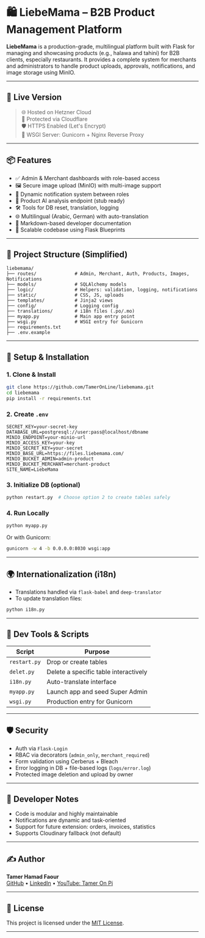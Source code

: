 
# 🛍️ LiebeMama – B2B Product Management Platform

**LiebeMama** is a production-grade, multilingual platform built with Flask for managing and showcasing products (e.g., halawa and tahini) for B2B clients, especially restaurants. It provides a complete system for merchants and administrators to handle product uploads, approvals, notifications, and image storage using MinIO.

---

## 🚀 Live Version

> 🌐 Hosted on Hetzner Cloud  
> 🔐 Protected via Cloudflare  
> 🛡️ HTTPS Enabled (Let's Encrypt)  
> 🧩 WSGI Server: Gunicorn + Nginx Reverse Proxy

---

## 📦 Features

- ✅ Admin & Merchant dashboards with role-based access
- 🖼️ Secure image upload (MinIO) with multi-image support
- 🔔 Dynamic notification system between roles
- 🧠 Product AI analysis endpoint (stub ready)
- 🛠️ Tools for DB reset, translation, logging
- 🌐 Multilingual (Arabic, German) with auto-translation
- 📜 Markdown-based developer documentation
- 📁 Scalable codebase using Flask Blueprints

---

## 🧱 Project Structure (Simplified)

```
liebemama/
├── routes/              # Admin, Merchant, Auth, Products, Images, Notifications
├── models/              # SQLAlchemy models
├── logic/               # Helpers: validation, logging, notifications
├── static/              # CSS, JS, uploads
├── templates/           # Jinja2 views
├── config/              # Logging config
├── translations/        # i18n files (.po/.mo)
├── myapp.py             # Main app entry point
├── wsgi.py              # WSGI entry for Gunicorn
├── requirements.txt
├── .env.example
```

---

## 🔧 Setup & Installation

### 1. Clone & Install

```bash
git clone https://github.com/TamerOnLine/liebemama.git
cd liebemama
pip install -r requirements.txt
```

### 2. Create `.env`

```
SECRET_KEY=your-secret-key
DATABASE_URL=postgresql://user:pass@localhost/dbname
MINIO_ENDPOINT=your-minio-url
MINIO_ACCESS_KEY=your-key
MINIO_SECRET_KEY=your-secret
MINIO_BASE_URL=https://files.liebemama.com/
MINIO_BUCKET_ADMIN=admin-product
MINIO_BUCKET_MERCHANT=merchant-product
SITE_NAME=LiebeMama
```

### 3. Initialize DB (optional)

```bash
python restart.py  # Choose option 2 to create tables safely
```

### 4. Run Locally

```bash
python myapp.py
```

Or with Gunicorn:

```bash
gunicorn -w 4 -b 0.0.0.0:8030 wsgi:app
```

---

## 🌍 Internationalization (i18n)

- Translations handled via `flask-babel` and `deep-translator`
- To update translation files:

```bash
python i18n.py
```

---

## 🧪 Dev Tools & Scripts

| Script | Purpose |
|--------|---------|
| `restart.py` | Drop or create tables |
| `delet.py` | Delete a specific table interactively |
| `i18n.py` | Auto-translate interface |
| `myapp.py` | Launch app and seed Super Admin |
| `wsgi.py` | Production entry for Gunicorn |

---

## 🛡️ Security

- Auth via `Flask-Login`
- RBAC via decorators (`admin_only`, `merchant_required`)
- Form validation using Cerberus + Bleach
- Error logging in DB + file-based logs (`logs/error.log`)
- Protected image deletion and upload by owner

---

## 🧠 Developer Notes

- Code is modular and highly maintainable
- Notifications are dynamic and task-oriented
- Support for future extension: orders, invoices, statistics
- Supports Cloudinary fallback (not default)

---

## ✍️ Author

**Tamer Hamad Faour**  
[GitHub](https://github.com/TamerOnLine) • [LinkedIn](https://www.linkedin.com/in/tameronline/) • [YouTube: Tamer On Pi](https://www.youtube.com/@TamerOnPi)

---

## 📄 License

This project is licensed under the [MIT License](./LICENSE).

---
